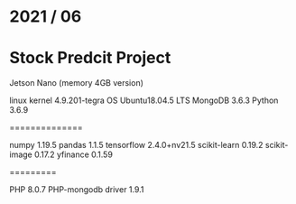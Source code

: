 # 2021 / 06
# Stock Predcit Project

Jetson Nano (memory 4GB version)

linux kernel 4.9.201-tegra
OS Ubuntu18.04.5 LTS
MongoDB 3.6.3
Python 3.6.9

==============

numpy 1.19.5
pandas 1.1.5
tensorflow 2.4.0+nv21.5
scikit-learn 0.19.2
scikit-image 0.17.2
yfinance 0.1.59


=========

PHP 8.0.7
PHP-mongodb driver 1.9.1

